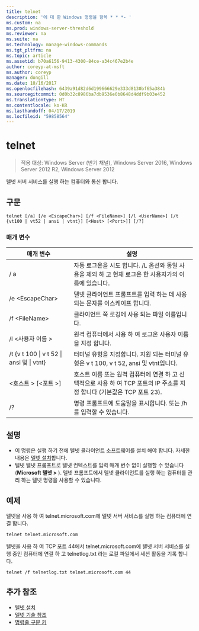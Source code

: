 ```yaml
---
title: telnet
description: '에 대 한 Windows 명령을 항목 * * *- '
ms.custom: na
ms.prod: windows-server-threshold
ms.reviewer: na
ms.suite: na
ms.technology: manage-windows-commands
ms.tgt_pltfrm: na
ms.topic: article
ms.assetid: b70a6156-9413-4300-84ce-a34c467e2b4e
author: coreyp-at-msft
ms.author: coreyp
manager: dongill
ms.date: 10/16/2017
ms.openlocfilehash: 6439a91d82d6d199666629e333d8130bf65a384b
ms.sourcegitcommit: 0d0b32c8986ba7db9536e0b8648d4ddf9b03e452
ms.translationtype: HT
ms.contentlocale: ko-KR
ms.lasthandoff: 04/17/2019
ms.locfileid: "59858564"
---
```

# <a name="telnet"></a>telnet

>적용 대상: Windows Server (반기 채널), Windows Server 2016, Windows Server 2012 R2, Windows Server 2012

텔넷 서버 서비스를 실행 하는 컴퓨터와 통신 합니다. 
## <a name="syntax"></a>구문
```
telnet [/a] [/e <EscapeChar>] [/f <FileName>] [/l <UserName>] [/t {vt100 | vt52 | ansi | vtnt}] [<Host> [<Port>]] [/?]
```
### <a name="parameters"></a>매개 변수
|매개 변수|설명|
|-------|--------|
|/ a|자동 로그온을 시도 합니다. /L 옵션와 동일 사용을 제외 하 고 현재 로그온 한 사용자가의 이름에 있습니다.|
|/e \<EscapeChar>|텔넷 클라이언트 프롬프트를 입력 하는 데 사용 되는 문자를 이스케이프 합니다.|
|/f \<FileName>|클라이언트 쪽 로깅에 사용 되는 파일 이름입니다.|
|/l \<사용자 이름 >|원격 컴퓨터에서 사용 하 여 로그온 사용자 이름을 지정 합니다.|
|/t {v t 100 &#124; v t 52 &#124; ansi 및 &#124; vtnt}|터미널 유형을 지정합니다. 지원 되는 터미널 유형은 v t 100, v t 52, ansi 및 vtnt입니다.|
|\<호스트 > [\<포트 >]|호스트 이름 또는 원격 컴퓨터에 연결 하 고 선택적으로 사용 하 여 TCP 포트의 IP 주소를 지정 합니다 (기본값은 TCP 포트 23).|
|/?|명령 프롬프트에 도움말을 표시합니다. 또는 /h를 입력할 수 있습니다.|

## <a name="remarks"></a>설명
-   이 명령은 실행 하기 전에 텔넷 클라이언트 소프트웨어를 설치 해야 합니다. 자세한 내용은 [텔넷 설치](https://technet.microsoft.com/library/cc754293(v=ws.10).aspx)합니다.
-   텔넷 텔넷 프롬프트로 텔넷 컨텍스트를 입력 매개 변수 없이 실행할 수 있습니다 (**Microsoft 텔넷 >** ). 텔넷 프롬프트에서 텔넷 클라이언트를 실행 하는 컴퓨터를 관리 하는 텔넷 명령을 사용할 수 있습니다.

## <a name="BKMK_Examples"></a>예제
텔넷을 사용 하 여 telnet.microsoft.com에 텔넷 서버 서비스를 실행 하는 컴퓨터에 연결 합니다.
```
telnet telnet.microsoft.com
```
텔넷을 사용 하 여 TCP 포트 44에서 telnet.microsoft.com에 텔넷 서버 서비스를 실행 중인 컴퓨터에 연결 하 고 telnetlog.txt 라는 로컬 파일에서 세션 활동을 기록 합니다.
```
telnet /f telnetlog.txt telnet.microsoft.com 44
```

## <a name="additional-references"></a>추가 참조
-   [텔넷 설치](https://technet.microsoft.com/library/cc754293(v=ws.10).aspx)
-   [텔넷 기술 참조](https://technet.microsoft.com/library/cc754987(v=ws.10).aspx)
-   [명령줄 구문 키](command-line-syntax-key.md)
